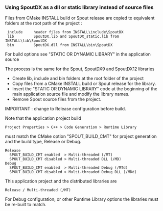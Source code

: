 ### Using SpoutDX as a dll or static library instead of source files


Files from CMake INSTALL build or Spout release are copied to equivalent
folders at the root path of the project :

     include     header files from INSTALL\include\SpoutDX
     lib         SpoutDX.lib and SpoutDX_static.lib from INSTALL\lib\SpoutDX
     bin         SpoutDX.dll from INSTALL\bin\SpoutDX 

For build options see "STATIC OR DYNAMIC LIBRARY" in the application source

The process is the same for the Spout, SpoutDX9 and SpoutDX12 libraries
- Create lib, include and bin folders at the root folder of the project
- Copy files from a CMake INSTALL build or Spout release for the library.
- Insert the "STATIC OR DYNAMIC LIBRARY" code at the beginning of the\
main application source file and modify the library names.
- Remove Spout source files from the project.

IMPORTANT : change to Release configuration before build.

Note that the application project build

    Project Properties > C++ > Code Generation > Runtime Library
    
must match the CMake option "SPOUT_BUILD_CMT" for project generation
and the build type, Release or Debug.

    Release
      SPOUT_BUILD_CMT enabled  > Multi-threaded (/MT)
      SPOUT_BUILD_CMT disabled > Multi-threaded DLL (/MD)
    Debug
      SPOUT_BUILD_CMT enabled  > Multi-threaded Debug (/MTd)
      SPOUT_BUILD_CMT disabled > Multi-threaded Debug DLL (/MDd)

This application project and the distributed libraries are

    Release / Multi-threaded (/MT)

For Debug configuration, or other Runtime Library options
the libraries must be re-built to match.
